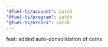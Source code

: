 ```yaml
---
"@fuel-ts/account": patch
"@fuel-ts/program": patch
"@fuel-ts/errors": patch
---
```


feat: added auto-consolidation of coins
